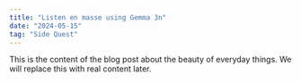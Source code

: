 ```yaml
---
title: "Listen en masse using Gemma 3n"
date: "2024-05-15"
tag: "Side Quest"
---
```


This is the content of the blog post about the beauty of everyday things. We will replace this with real content later. 